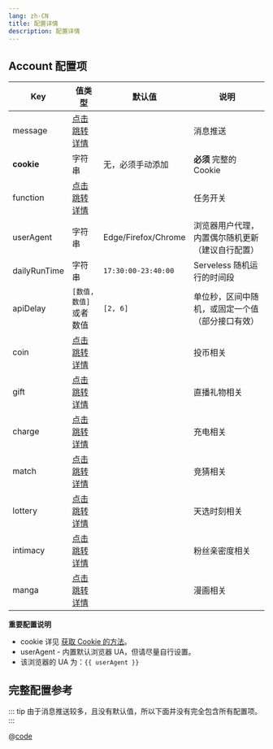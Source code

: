 ```yaml
---
lang: zh-CN
title: 配置详情
description: 配置详情
---
```


## Account 配置项

| Key          | 值类型                                 | 默认值              | 说明                                              |
| ------------ | -------------------------------------- | ------------------- | ------------------------------------------------- |
| message      | [点击跳转详情](./message.md)           |                     | 消息推送                                          |
| **cookie**   | 字符串                                 | 无，必须手动添加    | **必须** 完整的 Cookie                            |
| function     | [点击跳转详情](./functions.md)         |                     | 任务开关                                          |
| userAgent    | 字符串                                 | Edge/Firefox/Chrome | 浏览器用户代理，内置偶尔随机更新 （建议自行配置） |
| dailyRunTime | 字符串                                 | `17:30:00-23:40:00` | Serveless 随机运行的时间段                        |
| apiDelay     | `[数值, 数值]`或者数值                 | `[2, 6]`            | 单位秒，区间中随机，或固定一个值（部分接口有效）  |
| coin         | [点击跳转详情](./functions#投币)       |                     | 投币相关                                          |
| gift         | [点击跳转详情](./functions#直播间礼物) |                     | 直播礼物相关                                      |
| charge       | [点击跳转详情](./functions#充电)       |                     | 充电相关                                          |
| match        | [点击跳转详情](./functions#竞猜)       |                     | 竞猜相关                                          |
| lottery      | [点击跳转详情](./functions#天选时刻)   |                     | 天选时刻相关                                      |
| intimacy     | [点击跳转详情](./functions#粉丝亲密度) |                     | 粉丝亲密度相关                                    |
| manga        | [点击跳转详情](./functions#漫画)       |                     | 漫画相关                                          |

**重要配置说明**

- cookie 详见 [获取 Cookie 的方法](./get_value.md#获取-cookie-的方法)。
- userAgent - 内置默认浏览器 UA，但请尽量自行设置。
- 该浏览器的 UA 为：<code>{{ userAgent }}</code>

## 完整配置参考

::: tip
由于消息推送较多，且没有默认值，所以下面并没有完全包含所有配置项。
:::

@[code](./all.json5)

<script setup>
import { ref, onMounted } from "vue";

const userAgent = ref('');

onMounted(() => {
  userAgent.value = navigator.userAgent;
});
</script>
